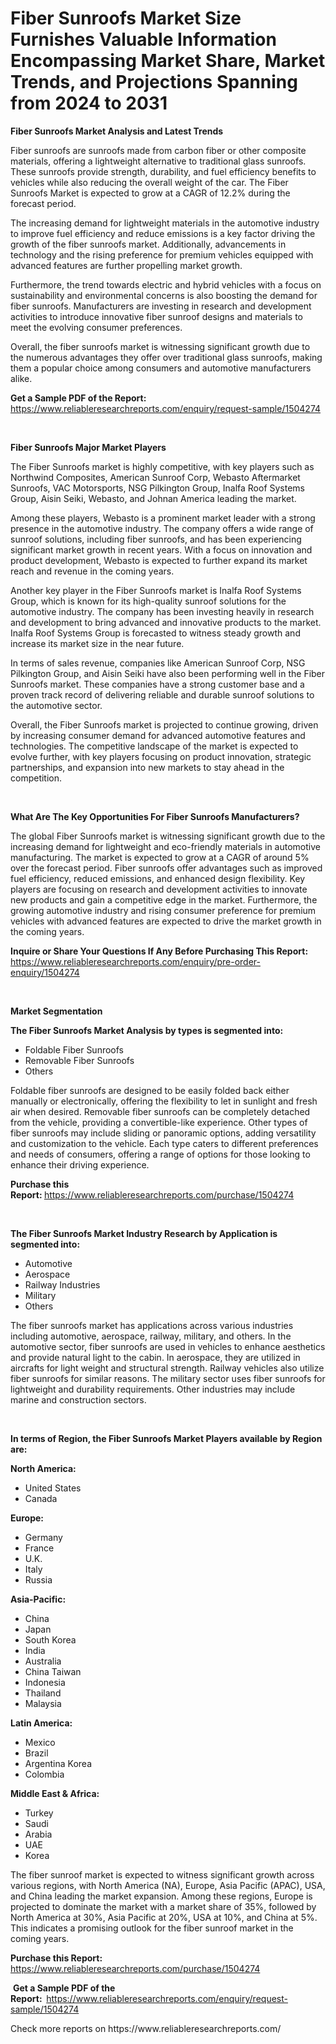 <p><h1>Fiber Sunroofs Market Size Furnishes Valuable Information Encompassing Market Share, Market Trends, and Projections Spanning from 2024 to 2031</h1></p><p><strong>Fiber Sunroofs Market Analysis and Latest Trends</strong></p>
<p><p>Fiber sunroofs are sunroofs made from carbon fiber or other composite materials, offering a lightweight alternative to traditional glass sunroofs. These sunroofs provide strength, durability, and fuel efficiency benefits to vehicles while also reducing the overall weight of the car. The Fiber Sunroofs Market is expected to grow at a CAGR of 12.2% during the forecast period.</p><p>The increasing demand for lightweight materials in the automotive industry to improve fuel efficiency and reduce emissions is a key factor driving the growth of the fiber sunroofs market. Additionally, advancements in technology and the rising preference for premium vehicles equipped with advanced features are further propelling market growth.</p><p>Furthermore, the trend towards electric and hybrid vehicles with a focus on sustainability and environmental concerns is also boosting the demand for fiber sunroofs. Manufacturers are investing in research and development activities to introduce innovative fiber sunroof designs and materials to meet the evolving consumer preferences.</p><p>Overall, the fiber sunroofs market is witnessing significant growth due to the numerous advantages they offer over traditional glass sunroofs, making them a popular choice among consumers and automotive manufacturers alike.</p></p>
<p><strong>Get a Sample PDF of the Report:&nbsp;</strong> <a href="https://www.reliableresearchreports.com/enquiry/request-sample/1504274">https://www.reliableresearchreports.com/enquiry/request-sample/1504274</a></p>
<p>&nbsp;</p>
<p><strong>Fiber Sunroofs Major Market Players</strong></p>
<p><p>The Fiber Sunroofs market is highly competitive, with key players such as Northwind Composites, American Sunroof Corp, Webasto Aftermarket Sunroofs, VAC Motorsports, NSG Pilkington Group, Inalfa Roof Systems Group, Aisin Seiki, Webasto, and Johnan America leading the market. </p><p>Among these players, Webasto is a prominent market leader with a strong presence in the automotive industry. The company offers a wide range of sunroof solutions, including fiber sunroofs, and has been experiencing significant market growth in recent years. With a focus on innovation and product development, Webasto is expected to further expand its market reach and revenue in the coming years.</p><p>Another key player in the Fiber Sunroofs market is Inalfa Roof Systems Group, which is known for its high-quality sunroof solutions for the automotive industry. The company has been investing heavily in research and development to bring advanced and innovative products to the market. Inalfa Roof Systems Group is forecasted to witness steady growth and increase its market size in the near future.</p><p>In terms of sales revenue, companies like American Sunroof Corp, NSG Pilkington Group, and Aisin Seiki have also been performing well in the Fiber Sunroofs market. These companies have a strong customer base and a proven track record of delivering reliable and durable sunroof solutions to the automotive sector.</p><p>Overall, the Fiber Sunroofs market is projected to continue growing, driven by increasing consumer demand for advanced automotive features and technologies. The competitive landscape of the market is expected to evolve further, with key players focusing on product innovation, strategic partnerships, and expansion into new markets to stay ahead in the competition.</p></p>
<p>&nbsp;</p>
<p><strong>What Are The Key Opportunities For Fiber Sunroofs Manufacturers?</strong></p>
<p><p>The global Fiber Sunroofs market is witnessing significant growth due to the increasing demand for lightweight and eco-friendly materials in automotive manufacturing. The market is expected to grow at a CAGR of around 5% over the forecast period. Fiber sunroofs offer advantages such as improved fuel efficiency, reduced emissions, and enhanced design flexibility. Key players are focusing on research and development activities to innovate new products and gain a competitive edge in the market. Furthermore, the growing automotive industry and rising consumer preference for premium vehicles with advanced features are expected to drive the market growth in the coming years.</p></p>
<p><strong>Inquire or Share Your Questions If Any Before Purchasing This Report:</strong> <a href="https://www.reliableresearchreports.com/enquiry/pre-order-enquiry/1504274">https://www.reliableresearchreports.com/enquiry/pre-order-enquiry/1504274</a></p>
<p>&nbsp;</p>
<p><strong>Market Segmentation</strong></p>
<p><strong>The Fiber Sunroofs Market Analysis by types is segmented into:</strong></p>
<p><ul><li>Foldable Fiber Sunroofs</li><li>Removable Fiber Sunroofs</li><li>Others</li></ul></p>
<p><p>Foldable fiber sunroofs are designed to be easily folded back either manually or electronically, offering the flexibility to let in sunlight and fresh air when desired. Removable fiber sunroofs can be completely detached from the vehicle, providing a convertible-like experience. Other types of fiber sunroofs may include sliding or panoramic options, adding versatility and customization to the vehicle. Each type caters to different preferences and needs of consumers, offering a range of options for those looking to enhance their driving experience.</p></p>
<p><strong>Purchase this Report:&nbsp;</strong><a href="https://www.reliableresearchreports.com/purchase/1504274">https://www.reliableresearchreports.com/purchase/1504274</a></p>
<p>&nbsp;</p>
<p><strong>The Fiber Sunroofs Market Industry Research by Application is segmented into:</strong></p>
<p><ul><li>Automotive</li><li>Aerospace</li><li>Railway Industries</li><li>Military</li><li>Others</li></ul></p>
<p><p>The fiber sunroofs market has applications across various industries including automotive, aerospace, railway, military, and others. In the automotive sector, fiber sunroofs are used in vehicles to enhance aesthetics and provide natural light to the cabin. In aerospace, they are utilized in aircrafts for light weight and structural strength. Railway vehicles also utilize fiber sunroofs for similar reasons. The military sector uses fiber sunroofs for lightweight and durability requirements. Other industries may include marine and construction sectors.</p></p>
<p>&nbsp;</p>
<p><strong>In terms of Region, the Fiber Sunroofs Market Players available by Region are:</strong></p>
<p>
    <p> <strong> North America: </strong>
        <ul>
            <li>United States</li>
            <li>Canada</li>
        </ul>
        </p> 
    <p> <strong> Europe: </strong>
        <ul>
            <li>Germany</li>
            <li>France</li>
            <li>U.K.</li>
            <li>Italy</li>
            <li>Russia</li>
        </ul>
        </p> 
    <p> <strong> Asia-Pacific: </strong>
        <ul>
            <li>China</li>
            <li>Japan</li>
            <li>South Korea</li>
            <li>India</li>
            <li>Australia</li>
            <li>China Taiwan</li>
            <li>Indonesia</li>
            <li>Thailand</li>
            <li>Malaysia</li>
        </ul>
        </p> 
    <p> <strong> Latin America: </strong>
        <ul>
            <li>Mexico</li>
            <li>Brazil</li>
            <li>Argentina Korea</li>
            <li>Colombia</li>
        </ul>
        </p> 
    <p> <strong> Middle East & Africa: </strong>
        <ul>
            <li>Turkey</li>
            <li>Saudi</li>
            <li>Arabia</li>
            <li>UAE</li>
            <li>Korea</li>
        </ul>
    </p>
    </p>
<p><p>The fiber sunroof market is expected to witness significant growth across various regions, with North America (NA), Europe, Asia Pacific (APAC), USA, and China leading the market expansion. Among these regions, Europe is projected to dominate the market with a market share of 35%, followed by North America at 30%, Asia Pacific at 20%, USA at 10%, and China at 5%. This indicates a promising outlook for the fiber sunroof market in the coming years.</p></p>
<p><strong>Purchase this Report: </strong><a href="https://www.reliableresearchreports.com/purchase/1504274">https://www.reliableresearchreports.com/purchase/1504274</a></p>
<p>&nbsp;<strong>Get a Sample PDF of the Report:&nbsp;&nbsp;</strong><a href="https://www.reliableresearchreports.com/enquiry/request-sample/1504274">https://www.reliableresearchreports.com/enquiry/request-sample/1504274</a></p>
<p><strong></strong></p>
<p>Check more reports on https://www.reliableresearchreports.com/</p>
